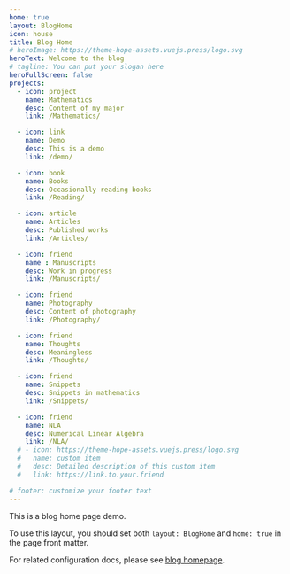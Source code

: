 ```yaml
---
home: true
layout: BlogHome
icon: house
title: Blog Home
# heroImage: https://theme-hope-assets.vuejs.press/logo.svg
heroText: Welcome to the blog
# tagline: You can put your slogan here
heroFullScreen: false
projects:
  - icon: project
    name: Mathematics
    desc: Content of my major
    link: /Mathematics/

  - icon: link
    name: Demo
    desc: This is a demo
    link: /demo/

  - icon: book
    name: Books
    desc: Occasionally reading books
    link: /Reading/

  - icon: article
    name: Articles
    desc: Published works
    link: /Articles/

  - icon: friend
    name : Manuscripts
    desc: Work in progress
    link: /Manuscripts/

  - icon: friend
    name: Photography
    desc: Content of photography
    link: /Photography/

  - icon: friend
    name: Thoughts
    desc: Meaningless
    link: /Thoughts/

  - icon: friend
    name: Snippets
    desc: Snippets in mathematics
    link: /Snippets/

  - icon: friend
    name: NLA
    desc: Numerical Linear Algebra
    link: /NLA/
  # - icon: https://theme-hope-assets.vuejs.press/logo.svg
  #   name: custom item
  #   desc: Detailed description of this custom item
  #   link: https://link.to.your.friend

# footer: customize your footer text
---
```




<script>
// import { useDarkmode } from "vuepress-theme-hope/client";
  export default {
    mounted() {
    document.documentElement.setAttribute('data-theme', 'light');
  },
}
</script>


This is a blog home page demo.

To use this layout, you should set both `layout: BlogHome` and `home: true` in the page front matter.

For related configuration docs, please see [blog homepage](https://theme-hope.vuejs.press/guide/blog/home.html).
